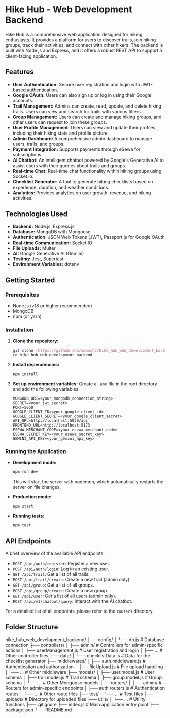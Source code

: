 # Hike Hub - Web Development Backend

Hike Hub is a comprehensive web application designed for hiking enthusiasts. It provides a platform for users to discover trails, join hiking groups, track their activities, and connect with other hikers. The backend is built with Node.js and Express, and it offers a robust REST API to support a client-facing application.

## Features

* **User Authentication:** Secure user registration and login with JWT-based authentication.
* **Google OAuth:** Users can also sign up or log in using their Google accounts.
* **Trail Management:** Admins can create, read, update, and delete hiking trails. Users can view and search for trails with various filters.
* **Group Management:** Users can create and manage hiking groups, and other users can request to join these groups.
* **User Profile Management:** Users can view and update their profiles, including their hiking stats and profile picture.
* **Admin Dashboard:** A comprehensive admin dashboard to manage users, trails, and groups.
* **Payment Integration:** Supports payments through eSewa for subscriptions.
* **AI Chatbot:** An intelligent chatbot powered by Google's Generative AI to assist users with their queries about trails and groups.
* **Real-time Chat:** Real-time chat functionality within hiking groups using Socket.io.
* **Checklist Generator:** A tool to generate hiking checklists based on experience, duration, and weather conditions.
* **Analytics:** Provides analytics on user growth, revenue, and hiking activities.

## Technologies Used

* **Backend:** Node.js, Express.js
* **Database:** MongoDB with Mongoose
* **Authentication:** JSON Web Tokens (JWT), Passport.js for Google OAuth
* **Real-time Communication:** Socket.IO
* **File Uploads:** Multer
* **AI:** Google Generative AI (Gemini)
* **Testing:** Jest, Supertest
* **Environment Variables:** dotenv

## Getting Started

### Prerequisites

* Node.js (v18 or higher recommended)
* MongoDB
* npm (or yarn)

### Installation

1.  **Clone the repository:**
    ```bash
    git clone [https://github.com/amanch3/hike_hub_web_development_backend.git](https://github.com/amanch3/hike_hub_web_development_backend.git)
    cd hike_hub_web_development_backend
    ```

2.  **Install dependencies:**
    ```bash
    npm install
    ```

3.  **Set up environment variables:**
    Create a `.env` file in the root directory and add the following variables:
    ```
    MONGODB_URI=<your_mongodb_connection_string>
    SECRET=<your_jwt_secret>
    PORT=5050
    GOOGLE_CLIENT_ID=<your_google_client_id>
    GOOGLE_CLIENT_SECRET=<your_google_client_secret>
    API_URL=http://localhost:5050/api
    FRONTEND_URL=http://localhost:5173
    ESEWA_MERCHANT_CODE=<your_esewa_merchant_code>
    ESEWA_SECRET_KEY=<your_esewa_secret_key>
    GEMINI_API_KEY=<your_gemini_api_key>
    ```

### Running the Application

* **Development mode:**
    ```bash
    npm run dev
    ```
    This will start the server with nodemon, which automatically restarts the server on file changes.

* **Production mode:**
    ```bash
    npm start
    ```

* **Running tests:**
    ```bash
    npm test
    ```

## API Endpoints

A brief overview of the available API endpoints:

* `POST /api/auth/register`: Register a new user.
* `POST /api/auth/login`: Log in an existing user.
* `GET /api/trail`: Get a list of all trails.
* `POST /api/trail/create`: Create a new trail (admin only).
* `GET /api/group`: Get a list of all groups.
* `POST /api/group/create`: Create a new group.
* `GET /api/user`: Get a list of all users (admin only).
* `POST /api/v1/chatbot/query`: Interact with the AI chatbot.

For a detailed list of all endpoints, please refer to the `routers` directory.

## Folder Structure
hike_hub_web_development_backend/
├── config/
│   └── db.js               # Database connection
├── controllers/
│   ├── admin/              # Controllers for admin-specific actions
│   ├── userManagement.js   # User registration and login
│   ├── ...                 # Other controller files
├── data/
│   └── checklistData.js    # Data for the checklist generator
├── middlewares/
│   ├── auth.middleware.js  # Authentication and authorization
│   ├── fileUpload.js       # File upload handling
│   └── ...                 # Other middleware
├── models/
│   ├── user.model.js       # User schema
│   ├── trail.model.js      # Trail schema
│   ├── group.model.js      # Group schema
│   └── ...                 # Other Mongoose models
├── routers/
│   ├── admin/              # Routers for admin-specific endpoints
│   ├── auth.routers.js     # Authentication routes
│   └── ...                 # Other route files
├── test/
│   └── ...                 # Test files
├── uploads/                # Directory for uploaded files
├── utils/
│   └── ...                 # Utility functions
├── .gitignore
├── index.js                # Main application entry point
├── package.json
└── README.md
